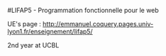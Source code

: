#LIFAP5 - Programmation fonctionnelle pour le web 

UE's page : http://emmanuel.coquery.pages.univ-lyon1.fr/enseignement/lifap5/

2nd year at UCBL 
